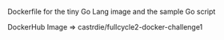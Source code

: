Dockerfile for the tiny Go Lang image and the sample Go script

DockerHub Image => castrdie/fullcycle2-docker-challenge1
